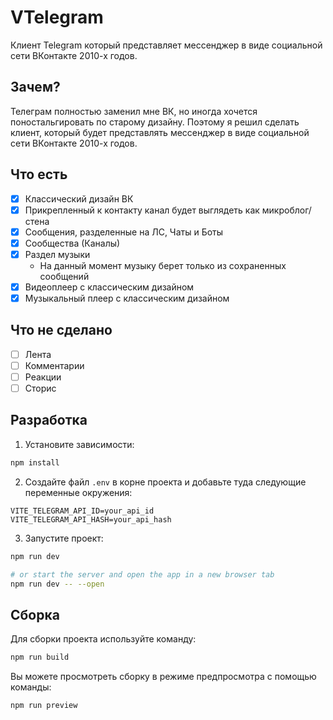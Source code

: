 # VTelegram
Клиент Telegram который представляет мессенджер в виде социальной сети ВКонтакте 2010-х годов.

## Зачем?
Телеграм полностью заменил мне ВК, но иногда хочется поностальгировать по старому дизайну.
Поэтому я решил сделать клиент, который будет представлять мессенджер в виде социальной сети ВКонтакте 2010-х годов.

## Что есть

- [x] Классический дизайн ВК
- [x] Прикрепленный к контакту канал будет выглядеть как микроблог/стена
- [x] Сообщения, разделенные на ЛС, Чаты и Боты
- [x] Сообщества (Каналы)
- [x] Раздел музыки
  - На данный момент музыку берет только из сохраненных сообщений
- [x] Видеоплеер c классическим дизайном
- [x] Музыкальный плеер с классическим дизайном

## Что не сделано
- [ ] Лента
- [ ] Комментарии
- [ ] Реакции
- [ ] Сторис

## Разработка
1. Установите зависимости:
```bash
npm install
```

2. Создайте файл `.env` в корне проекта и добавьте туда следующие переменные окружения:
```env
VITE_TELEGRAM_API_ID=your_api_id
VITE_TELEGRAM_API_HASH=your_api_hash
```

3. Запустите проект:
```bash
npm run dev

# or start the server and open the app in a new browser tab
npm run dev -- --open
```

## Cборка

Для сборки проекта используйте команду:
```bash
npm run build
```

Вы можете просмотреть сборку в режиме предпросмотра с помощью команды:
```bash
npm run preview
```
